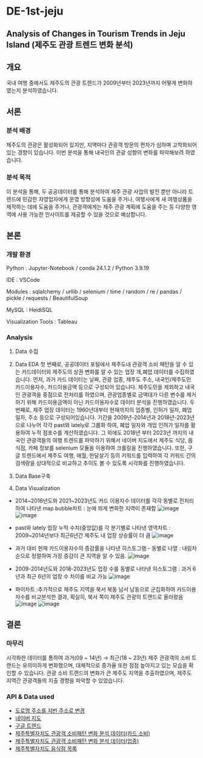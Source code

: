 # DE-1st-jeju
## Analysis of Changes in Tourism Trends in Jeju Island (제주도 관광 트렌드 변화 분석)

## 개요
국내 여행 중에서도 제주도의 관광 트렌드가 2009년부터 2023년까지 어떻게 변화하였는지 분석하였습니다.

## 서론
### 분석 배경
제주도의 관광은 활성화되어 있지만, 지역마다 관광객 방문의 편차가 심하며 고착화되어 있는 경향이 있습니다. 이번 분석을 통해 내국인의 관광 성향의 변화를 파악해보려 하였습니다.

### 분석 목적
이 분석을 통해, 두 공공데이터를 통해 분석하여 제주 관광 사업의 발전 뿐만 아니라 트렌드에 민감한 자영업자에게 운영 방향성에 도움을 주거나, 여행사에게 새 여행상품을 제작하는 데에 도움을 주거나, 관광객에게는 제주 관광 계획에 도움을 주는 등 다양한 영역에 사용 가능한 인사이트를 제공할 수 있을 것으로 예상합니다.

## 본론
### 개발 환경
Python : Jupyter-Notebook / conda 24.1.2 / Python 3.9.19

IDE : VSCode

Modules : sqlalchemy / urllib / selenium / time / random / re / pandas / pickle / requests / BeautifulSoup

MySQL : HeidiSQL

Visualization Tools : Tableau

### Analysis

1. Data 수집


2. Data EDA
첫 번째로, 공공데이터 포털에서 제주도내 관광객 소비 패턴을 알 수 있는 카드데이터와 제주도의 상권 변화를 알 수 있는 업장 개,폐업 데이터를 수집하였습니다. 먼저, 과거 카드 데이터는 날짜, 관광 업종, 제주도 주소, 내국인/제주도민 카드이용자수, 카드이용금액 등으로 구성되어 있습니다. 제주도민을 제외하고 내국인 관광객을 중점으로 전처리를 하였으며, 관광업종별로 금액대가 다른 변수를 제거하기 위해 카드이용금액이 아닌 카드이용자수로 데이터 분석을 진행하였습니다.
두 번째로, 제주 업장 데이터는 1960년대부터 현재까지의 업종별, 인허가 일자, 폐업 일자, 주소 등으로 구성되어있습니다. 기간을 2009년-2014년과 2018년-2023년으로 나누어 각각 past와 lately로 그룹화 하여, 폐업 일자와 개업 인허가 일자를 활용하여 누적 점포수를 계산하였습니다.
그 외에도 2018년 부터 2023년 까지의 내국인 관광객들의 여행 트렌드를 파악하기 위해서 네이버 지도에서 제주도 식당, 음식점, 카페 정보를 selenium 모듈을 이용하여 크롤링을 진행하였습니다. 또한, 구글 트렌드에서 제주도 여행, 애월, 한달살기 등의 키워드를 입력하여 각 키워드 간의 검색량을 상대적으로 비교하고 추이도 볼 수 있도록 시각화를 진행하였습니다.

3. Data Base구축


4. Data Visualization
- 2014~2016년도와 2021~2023년도 카드 이용자수 데이터를 각각 동별로 전처리하여 나타낸 map bubble차트 : 눈에 띄게 변화한 지역이 존재함
![image](https://github.com/pladata-encore/DE31-1st-jeju/assets/122220184/11b1918e-2463-4478-8906-24b04c9e520d) ![image](https://github.com/pladata-encore/DE31-1st-jeju/assets/122220184/efbd3dac-bf62-451a-b042-fbe7127d706d)

- past와 lately 업장 누적 수치(중앙값)를 각 분기별로 나타낸 영역차트 
: 2009~2014년보다 최근6년간 제주도 내 업장 상승률이 더 큼
![image](https://github.com/pladata-encore/DE31-1st-jeju/assets/122220184/f6048ece-7876-40b2-8de6-8cd56fe32d59)

- 과거 대비 현재 카드이용자수의 증감률을 나타낸 히스토그램 - 동별로 나열
: 내림차순으로 정렬하여 가장 증감이 큰 지역을 알 수 있음.
![image](https://github.com/pladata-encore/DE31-1st-jeju/assets/122220184/394ab69a-e117-4e1f-b4da-d814c3677ff9)

- 2009-2014년도와 2018-2023년도 업장 수를 동별로 나타낸 히스토그램
: 과거 6년과 최근 6년의 업장 수 차이를 비교 가능
![image](https://github.com/pladata-encore/DE31-1st-jeju/assets/122220184/ae9feb44-c150-4827-a7fd-41e4189632f4)

- 파이차트
:추가적으로 제주도 지역을 북서 북동 남서 남동으로 군집화하여 카드이용자수를 비교분석한 결과, 확실히, 북서 쪽이 제주도 관광의 트랜드로 올라왔음
![image](https://github.com/pladata-encore/DE31-1st-jeju/assets/122220184/4c1c4b82-4cef-4124-86ff-6204cdabdda0)
![image](https://github.com/pladata-encore/DE31-1st-jeju/assets/122220184/9bd256f7-7a13-48ff-80cc-0b2bdf6e626a)

## 결론
### 마무리
시각화한 데이터를 통하여 과거(09 ~ 14년) → 최근(18 ~ 23년) 제주 관광객의 소비 트랜드는 유의미하게 변화했으며, 대체적으로 증가율 또한 점점 높아지고 있는 모습을 확인할 수 있습니다. 관광 소비 트랜드의 변화가 큰 제주도 지역을 추출하였으며, 제주도 지역간 관광객들의 지출 경향을 파악할 수 있었습니다. 

### API & Data used
- [도로명 주소를 지번 주소로 변경](https://www.juso.go.kr/openIndexPage.do)
- [네이버 지도](https://map.naver.com/p/search/%EC%A0%9C%EC%A3%BC%EB%8F%84/address/14090357.3876139,3952164.1450325,%EC%A0%9C%EC%A3%BC%ED%8A%B9%EB%B3%84%EC%9E%90%EC%B9%98%EB%8F%84,jibun?c=7.00,0,0,0,dh&isCorrectAnswer=true)
- [구글 트렌드](https://trends.google.co.kr/trends/explore?date=2009-01-01%202023-12-31&geo=KR&q=%EC%A0%9C%EC%A3%BC%EB%8F%84%20%EC%97%AC%ED%96%89,%EC%95%A0%EC%9B%94,%EC%A1%B0%EC%B2%9C,%ED%95%B4%EC%99%B8%EC%97%AC%ED%96%89,%ED%95%9C%EB%8B%AC%EC%82%B4%EA%B8%B0&hl=ko)
- [제주특별자치도 관광객 소비패턴 변화 분석 데이터(카드 소비)](https://www.data.go.kr/data/15046091/fileData.do)
- [제주특별자치도 관광객 소비패턴 변화 분석 데이터(업종)](https://www.data.go.kr/data/15046087/fileData.do)
- [제주특별자치도 음식점 목록](https://www.jejudatahub.net/data/view/data/780)
